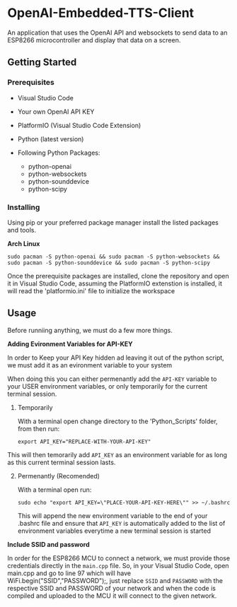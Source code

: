 # OpenAI-Embedded-TTS-Client
An application that uses the OpenAI API and websockets to send data to an ESP8266 microcontroller and display that data on a screen.

## Getting Started

### Prerequisites
 + Visual Studio Code
 + Your own OpenAI API KEY
 + PlatformIO (Visual Studio Code Extension)
 + Python (latest version)
 + 
     Following Python Packages:
   
    + python-openai
    + python-websockets
    + python-sounddevice
    + python-scipy

### Installing

Using pip or your preferred package manager install the listed packages and tools.

**Arch Linux**

```
sudo pacman -S python-openai && sudo pacman -S python-websockets && sudo pacman -S python-sounddevice && sudo pacman -S python-scipy
```

Once the prerequisite packages are installed, clone the repository and open it in Visual Studio Code, assuming the PlatformIO extenstion is installed, it will read the 'platformio.ini' file to initialize the workspace

## Usage

Before runniing anything, we must do a few more things.

**Adding Evironment Variables for API-KEY**

In order to Keep your API Key hidden ad leaving it out of the python script, we must add it as an evironment variable to your system

When doing this you can either permenantly add the `API-KEY` variable to your USER environment variables, or only temporarily for the current terminal session.

1. Temporarily
   
    With a terminal open change directory to the 'Python_Scripts' folder, from then run:
   ```
   export API_KEY="REPLACE-WITH-YOUR-API-KEY"
   ```
  This will then temorarily add `API_KEY` as an environment variable for as long as this current terminal session lasts.
       
2. Permenantly (Recomended)
   
   With a terminal open run:
   ```
   sudo echo "export API_KEY=\"PLACE-YOUR-API-KEY-HERE\"" >> ~/.bashrc
   ```
   This will append the new environment variable to the end of your .bashrc file and ensure that `API_KEY` is automatically added to the list of environment variables everytime a new terminal session is started


**Include SSID and password**

In order for the ESP8266 MCU to connect a network, we must provide those credentials directly in the `main.cpp` file. So, in your Visual Studio Code, open main.cpp and go to line 97 which will have WiFi.begin("SSID","PASSWORD");, just replace `SSID` and `PASSWORD` with the respective SSID and PASSWORD of your network and when the code is compiled and uploaded to the MCU it will connect to the given network.




